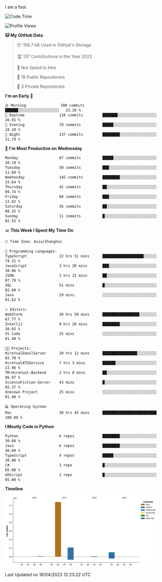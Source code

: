 I am a fool.

<!--START_SECTION:waka-->
![Code Time](http://img.shields.io/badge/Code%20Time-321%20hrs%2022%20mins-blue)

![Profile Views](http://img.shields.io/badge/Profile%20Views-7-blue)

**🐱 My GitHub Data** 

> 📦 106.7 kB Used in GitHub's Storage 
 > 
> 🏆 137 Contributions in the Year 2023
 > 
> 🚫 Not Opted to Hire
 > 
> 📜 19 Public Repositories 
 > 
> 🔑 3 Private Repositories 
 > 
**I'm an Early 🐤** 

```text
🌞 Morning                100 commits         ██████░░░░░░░░░░░░░░░░░░░   23.20 % 
🌆 Daytime                116 commits         ███████░░░░░░░░░░░░░░░░░░   26.91 % 
🌃 Evening                78 commits          █████░░░░░░░░░░░░░░░░░░░░   18.10 % 
🌙 Night                  137 commits         ████████░░░░░░░░░░░░░░░░░   31.79 % 
```
📅 **I'm Most Productive on Wednesday** 

```text
Monday                   87 commits          █████░░░░░░░░░░░░░░░░░░░░   20.19 % 
Tuesday                  50 commits          ███░░░░░░░░░░░░░░░░░░░░░░   11.60 % 
Wednesday                145 commits         ████████░░░░░░░░░░░░░░░░░   33.64 % 
Thursday                 42 commits          ██░░░░░░░░░░░░░░░░░░░░░░░   09.74 % 
Friday                   60 commits          ███░░░░░░░░░░░░░░░░░░░░░░   13.92 % 
Saturday                 36 commits          ██░░░░░░░░░░░░░░░░░░░░░░░   08.35 % 
Sunday                   11 commits          █░░░░░░░░░░░░░░░░░░░░░░░░   02.55 % 
```


📊 **This Week I Spent My Time On** 

```text
🕑︎ Time Zone: Asia/Shanghai

💬 Programming Languages: 
TypeScript               22 hrs 51 mins      ███████████████████░░░░░░   74.31 % 
JavaScript               3 hrs 20 mins       ███░░░░░░░░░░░░░░░░░░░░░░   10.86 % 
JSON                     2 hrs 22 mins       ██░░░░░░░░░░░░░░░░░░░░░░░   07.70 % 
SQL                      51 mins             █░░░░░░░░░░░░░░░░░░░░░░░░   02.80 % 
Java                     29 mins             ░░░░░░░░░░░░░░░░░░░░░░░░░   01.62 % 

🔥 Editors: 
WebStorm                 20 hrs 50 mins      █████████████████░░░░░░░░   67.77 % 
IntelliJ                 9 hrs 28 mins       ████████░░░░░░░░░░░░░░░░░   30.83 % 
VS Code                  25 mins             ░░░░░░░░░░░░░░░░░░░░░░░░░   01.40 % 

🐱‍💻 Projects: 
HiretualEmailServer      20 hrs 12 mins      ████████████████░░░░░░░░░   65.70 % 
HiretualATSService       7 hrs 3 mins        ██████░░░░░░░░░░░░░░░░░░░   22.96 % 
TM-Hiretual-Backend      2 hrs 8 mins        ██░░░░░░░░░░░░░░░░░░░░░░░   06.97 % 
ScienceFiction-Server    43 mins             █░░░░░░░░░░░░░░░░░░░░░░░░   02.37 % 
Unknown Project          25 mins             ░░░░░░░░░░░░░░░░░░░░░░░░░   01.40 % 

💻 Operating System: 
Mac                      30 hrs 45 mins      █████████████████████████   100.00 % 
```

**I Mostly Code in Python** 

```text
Python                   6 repos             ████████░░░░░░░░░░░░░░░░░   30.00 % 
Java                     6 repos             ████████░░░░░░░░░░░░░░░░░   30.00 % 
TypeScript               4 repos             █████░░░░░░░░░░░░░░░░░░░░   20.00 % 
C#                       1 repo              █░░░░░░░░░░░░░░░░░░░░░░░░   05.00 % 
GDScript                 1 repo              █░░░░░░░░░░░░░░░░░░░░░░░░   05.00 % 
```



**Timeline**

![Lines of Code chart](https://raw.githubusercontent.com/VeejaLiu/VeejaLiu/master/assets/bar_graph.png)


 Last Updated on 18/04/2023 12:23:22 UTC
<!--END_SECTION:waka-->

